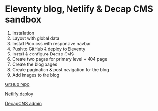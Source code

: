 # Eleventy blog, Netlify & Decap CMS sandbox
1. Installation
2. Layout with global data
3. Install Pico.css with responsive navbar
4. Push to GitHub & deploy to Eleventy
5. Install & configure Decap CMS
6. Create two pages for primary level + 404 page
7. Create the blog pages
8. Create pagination & post navigation for the blog
9. Add images to the blog

[GitHub repo](https://github.com/mobile-michel/decapCMS-sandbox)

[Netlify deploy](https://playful-vacherin-2ec39f.netlify.app/)

[DecapCMS admin](https://playful-vacherin-2ec39f.netlify.app/admin)